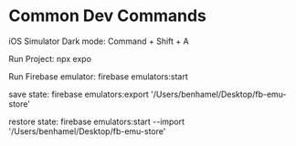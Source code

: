 # Common Dev Commands

iOS Simulator Dark mode: Command + Shift + A

Run Project: npx expo

Run Firebase emulator: firebase emulators:start

save state: firebase emulators:export '/Users/benhamel/Desktop/fb-emu-store'

restore state: firebase emulators:start --import '/Users/benhamel/Desktop/fb-emu-store'

